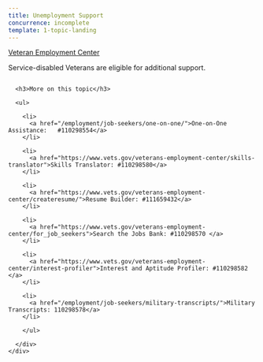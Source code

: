 ```yaml
---
title: Unemployment Support
concurrence: incomplete
template: 1-topic-landing
---
```


<div class="main" role="main" markdown="0">

<div class="action-bar">
  <div class="row">
    <div class="small-12 columns">
      <a class="usa-button-primary" href="/veteran-employment-center/">Veteran Employment Center</a>
    </div>
  </div>
</div>

<div class="section one" markdown="0">
<div class="primary" markdown="0">
<div class="row" markdown="0">
<div class="small-12 columns" markdown="1">

Service-disabled Veterans are eligible for additional support.

</div>
</div>
</div>


<div class="section two">
  <div class="row">
    <div class="small-12 columns">

      <h3>More on this topic</h3>

      <ul>

        <li>
          <a href="/employment/job-seekers/one-on-one/">One-on-One Assistance:   #110298554</a>
        </li>

        <li>
          <a href="https://www.vets.gov/veterans-employment-center/skills-translator">Skills Translator: #110298580</a>
        </li>  

        <li>
          <a href="https://www.vets.gov/veterans-employment-center/createresume/">Resume Builder: #111659432</a>
        </li>

        <li>
          <a href="https://www.vets.gov/veterans-employment-center/for_job_seekers">Search the Jobs Bank: #110298570 </a>
        </li>  

        <li>
          <a href="https://www.vets.gov/veterans-employment-center/interest-profiler">Interest and Aptitude Profiler: #110298582 </a>
        </li>

        <li>
          <a href="/employment/job-seekers/military-transcripts/">Military Transcripts: 110298578</a>
        </li>   

        </ul> 

      </div>
    </div>  
  </div>






</div>
